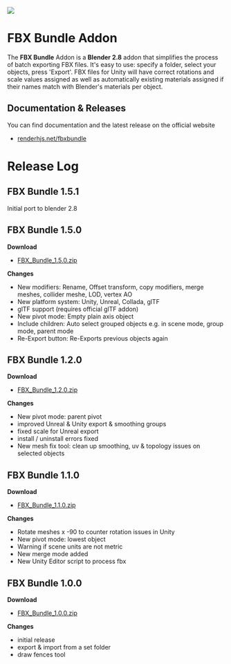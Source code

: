 

![](https://farm2.staticflickr.com/1775/43061827304_ef4d3f99be_o.png)

# FBX Bundle Addon #

The **FBX Bundle** Addon is a **Blender 2.8** addon that simplifies the process of batch exporting FBX files. It's easy to use: specify a folder, select your objects, press 'Export'. FBX files for Unity will have correct rotations and scale values assigned as well as automatically existing materials assigned if their names match with Blender's materials per object.

## Documentation & Releases ##
You can find documentation and the latest release on the official website

* [renderhjs.net/fbxbundle](http://renderhjs.net/fbxbundle)


# Release Log #

## FBX Bundle 1.5.1 ##

Initial port to blender 2.8

## FBX Bundle 1.5.0 ##

**Download**

* [FBX_Bundle_1.5.0.zip](http://renderhjs.net/fbxbundle/download/FBX_Bundle_1.5.0.zip)

**Changes**

* New modifiers: Rename, Offset transform, copy modifiers, merge meshes, collider meshe, LOD, vertex AO
* New platform system: Unity, Unreal, Collada, glTF
* glTF support (requires official glTF addon)
* New pivot mode: Empty plain axis object
* Include children: Auto select grouped objects e.g. in scene mode, group mode, parent mode
* Re-Export button: Re-Exports previous objects again

## FBX Bundle 1.2.0 ##

**Download**

* [FBX_Bundle_1.2.0.zip](http://renderhjs.net/fbxbundle/download/FBX_Bundle_1.2.0.zip)

**Changes**

* New pivot mode: parent pivot
* improved Unreal & Unity export & smoothing groups
* fixed scale for Unreal export
* install / uninstall errors fixed
* New mesh fix tool: clean up smoothing, uv & topology issues on selected objects

## FBX Bundle 1.1.0 ##

**Download**

* [FBX_Bundle_1.1.0.zip](http://renderhjs.net/fbxbundle/download/FBX_Bundle_1.1.0.zip)

**Changes**

* Rotate meshes x -90 to counter rotation issues in Unity
* New pivot mode: lowest object
* Warning if scene units are not metric
* New merge mode added
* New Unity Editor script to process fbx 

## FBX Bundle 1.0.0 ##

**Download**

* [FBX_Bundle_1.0.0.zip](http://renderhjs.net/fbxbundle/download/FBX_Bundle_1.0.0.zip)

**Changes**

* initial release
* export & import from a set folder
* draw fences tool